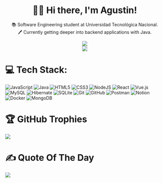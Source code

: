 <div align="center">
  <h1>👋🏼 Hi there, I'm Agustin!</h1>
  <p>📚 Software Engineering student at Universidad Tecnológica Nacional.<br>🖊 Currently getting deeper into backend applications with Java.<br></p>
  
  ![](https://github-readme-stats.vercel.app/api?username=agusOlivieri&theme=blue_navy&hide_border=true&include_all_commits=true&count_private=false)<br/>
  ![](https://github-readme-stats.vercel.app/api/top-langs/?username=agusOlivieri&theme=blue_navy&hide_border=true&include_all_commits=true&count_private=false&layout=compact)
</div>

# 💻 Tech Stack:
![JavaScript](https://img.shields.io/badge/javascript-%23323330.svg?style=for-the-badge&logo=javascript&logoColor=%23F7DF1E) ![Java](https://img.shields.io/badge/java-%23ED8B00.svg?style=for-the-badge&logo=openjdk&logoColor=white) ![HTML5](https://img.shields.io/badge/html5-%23E34F26.svg?style=for-the-badge&logo=html5&logoColor=white) ![CSS3](https://img.shields.io/badge/css3-%231572B6.svg?style=for-the-badge&logo=css3&logoColor=white) ![NodeJS](https://img.shields.io/badge/node.js-6DA55F?style=for-the-badge&logo=node.js&logoColor=white) ![React](https://img.shields.io/badge/react-%2320232a.svg?style=for-the-badge&logo=react&logoColor=%2361DAFB) ![Vue.js](https://img.shields.io/badge/vue.js-%2335495e.svg?style=for-the-badge&logo=vuedotjs&logoColor=%234FC08D) ![MySQL](https://img.shields.io/badge/mysql-4479A1.svg?style=for-the-badge&logo=mysql&logoColor=white) ![Hibernate](https://img.shields.io/badge/Hibernate-59666C?style=for-the-badge&logo=Hibernate&logoColor=white) ![SQLite](https://img.shields.io/badge/sqlite-%2307405e.svg?style=for-the-badge&logo=sqlite&logoColor=white) ![Git](https://img.shields.io/badge/git-%23F05033.svg?style=for-the-badge&logo=git&logoColor=white) ![GitHub](https://img.shields.io/badge/github-%23121011.svg?style=for-the-badge&logo=github&logoColor=white) ![Postman](https://img.shields.io/badge/Postman-FF6C37?style=for-the-badge&logo=postman&logoColor=white) ![Notion](https://img.shields.io/badge/Notion-%23000000.svg?style=for-the-badge&logo=notion&logoColor=white) ![Docker](https://img.shields.io/badge/docker-%230db7ed.svg?style=for-the-badge&logo=docker&logoColor=white) ![MongoDB](https://img.shields.io/badge/MongoDB-%234ea94b.svg?style=for-the-badge&logo=mongodb&logoColor=white)

# 🏆 GitHub Trophies
![](https://github-profile-trophy.vercel.app/?username=agusOlivieri&theme=radical&no-frame=true&no-bg=false&margin-w=4)

<div>
  <h1>✍️ Quote Of The Day</h1> 
  
  ![](https://quotes-github-readme.vercel.app/api?type=horizontal&theme=gruvbox)  
</div>


